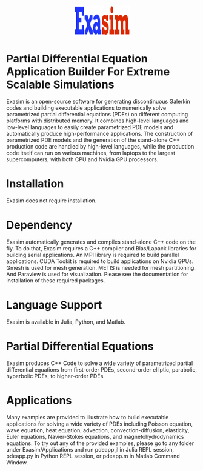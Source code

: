 <p align="center">
<img width="150" height="80" src="Documentation/exasimlogo3.png">
</p>

# Partial Differential Equation Application Builder For Extreme Scalable Simulations
Exasim is an open-source software for generating discontinuous Galerkin codes and building executable applications to numerically solve  parametrized partial differential equations (PDEs) on different computing platforms with distributed memory.  It combines high-level languages  and low-level languages to easily create parametrized PDE models and automatically produce high-performance applications. The construction of parametrized PDE models and the generation of the stand-alone C++ production code are handled by high-level languages, while the production code itself can run on various machines, from laptops to the largest supercomputers, with both CPU and Nvidia GPU processors. 

# Installation 
Exasim does not require installation. 

# Dependency  

Exasim automatically generates and compiles stand-alone C++ code on the fly. To do that, Exasim requires a C++ compiler and Blas/Lapack libraries for building serial applications. An MPI library is required to build parallel applications. CUDA Tookit is required to build applications on Nvidia GPUs. Gmesh is used for mesh generation. METIS is needed for mesh partitioning. And Paraview is used for visualization. Please see the documentation for installation of these required packages.

# Language Support

Exasim is available in Julia, Python, and Matlab. 

# Partial Differential Equations

Exasim produces C++ Code to solve a wide variety of parametrized partial differential equations from first-order PDEs, second-order elliptic, parabolic, hyperbolic PDEs, to higher-order PDEs.

# Applications

Many examples are provided to illustrate how to build executable applications for solving a wide variety of PDEs including Poisson equation, wave equation, heat equation, advection, convection-diffusion, elasticity, Euler equations, Navier-Stokes equations, and magnetohydrodynamics equations. To try out any of the provided examples, please go to any folder under Exasim/Applications and run pdeapp.jl in Julia REPL session, pdeapp.py in Python REPL session, or pdeapp.m in Matlab Command Window. 
